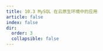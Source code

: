 ```yaml
---
title: 10.3 MySQL 在云原生环境中的应用
article: false
index: false
dir:
  order: 3
  collapsible: false
---
```


